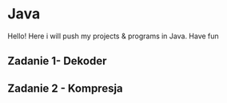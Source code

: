 # Java
Hello! Here i will push my projects & programs in Java. Have fun

## Zadanie 1- Dekoder

## Zadanie 2 - Kompresja
